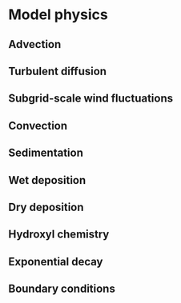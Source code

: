 # Model physics

## Advection

## Turbulent diffusion

## Subgrid-scale wind fluctuations

## Convection

## Sedimentation

## Wet deposition

## Dry deposition

## Hydroxyl chemistry

## Exponential decay

## Boundary conditions
